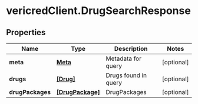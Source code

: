 # vericredClient.DrugSearchResponse

## Properties
Name | Type | Description | Notes
------------ | ------------- | ------------- | -------------
**meta** | [**Meta**](Meta.md) | Metadata for query | [optional] 
**drugs** | [**[Drug]**](Drug.md) | Drugs found in query | [optional] 
**drugPackages** | [**[DrugPackage]**](DrugPackage.md) | DrugPackages | [optional] 


